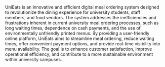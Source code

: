 UniEats is an innovative and efficient digital meal ordering system designed to revolutionize the dining experience for university students, staff members, and food vendors. The system addresses the inefficiencies and frustrations inherent in current university meal ordering processes, such as long waiting times, dependence on cash payments, and the use of environmentally unfriendly printed menus. By providing a user-friendly online platform, UniEats aims to streamline meal ordering, reduce waiting times, offer convenient payment options, and provide real-time visibility into menu availability. The goal is to enhance customer satisfaction, improve operational efficiency, and contribute to a more sustainable environment within university campuses.
